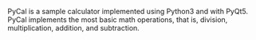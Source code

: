 PyCal is a sample calculator implemented using Python3 and with PyQt5. PyCal implements the most basic math operations, that is, division, multiplication, addition, and subtraction.